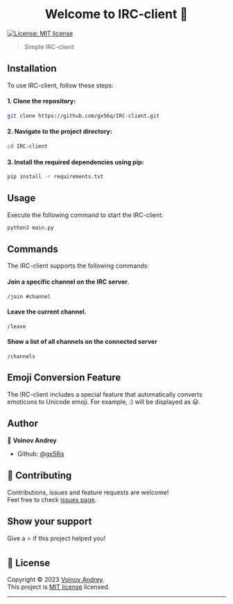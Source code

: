 <h1 align="center">Welcome to IRC-client 👋</h1>
<p>
  <a href="https://github.com/gx56q/CloudBackup/blob/master/LICENSE" target="_blank">
    <img alt="License: MIT license" src="https://img.shields.io/badge/License-MIT license-yellow.svg" />
  </a>
</p>

> Simple IRC-client

## Installation
To use IRC-client, follow these steps:

#### 1. Clone the repository:
```sh
git clone https://github.com/gx56q/IRC-client.git
```
#### 2. Navigate to the project directory:
```sh
cd IRC-client
```
#### 3. Install the required dependencies using pip:
```sh
pip install -r requirements.txt
```

## Usage

Execute the following command to start the IRC-client:
```sh
python3 main.py
```

## Commands

The IRC-client supports the following commands:

#### Join a specific channel on the IRC server.
```
/join #channel
```
#### Leave the current channel.
```
/leave
```
#### Show a list of all channels on the connected server
```
/channels
```

## Emoji Conversion Feature

The IRC-client includes a special feature that automatically converts emoticons to Unicode emoji. For example, :) will be displayed as 😃.


## Author

👤 **Voinov Andrey**

* Github: [@gx56q](https://github.com/gx56q)

## 🤝 Contributing

Contributions, issues and feature requests are welcome!<br />Feel free to check [issues page](https://github.com/gx56q/CloudBackup/issues). 

## Show your support

Give a ⭐️ if this project helped you!

## 📝 License

Copyright © 2023 [Voinov Andrey](https://github.com/gx56q).<br />
This project is [MIT license](https://github.com/gx56q/CloudBackup/blob/master/LICENSE) licensed.

***